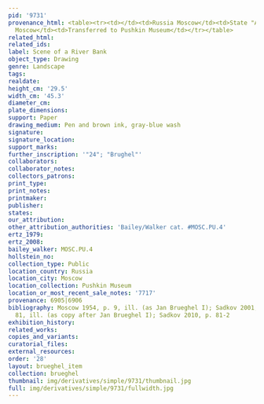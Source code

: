 ```yaml
---
pid: '9731'
provenance_html: <table><tr><td></td><td>Russia Moscow</td><td>State "Antiquariat"</td></tr><tr><td>1937</td><td>Russia
  Moscow</td><td>Transferred to Pushkin Museum</td></tr></table>
related_html:
related_ids:
label: Scene of a River Bank
object_type: Drawing
genre: Landscape
tags:
realdate:
height_cm: '29.5'
width_cm: '45.3'
diameter_cm:
plate_dimensions:
support: Paper
drawing_medium: Pen and brown ink, gray-blue wash
signature:
signature_location:
support_marks:
further_inscription: '"24"; "Brughel"'
collaborators:
collaborator_notes:
collectors_patrons:
print_type:
print_notes:
printmaker:
publisher:
states:
our_attribution:
other_attribution_authorities: 'Bailey/Walker cat. #MOSC.PU.4'
ertz_1979:
ertz_2008:
bailey_walker: MOSC.PU.4
hollstein_no:
collection_type: Public
location_country: Russia
location_city: Moscow
location_collection: Pushkin Museum
location_or_most_recent_sale_notes: '7717'
provenance: 6905|6906
bibliography: Moscow 1954, p. 9, ill. (as Jan Brueghel I); Sadkov 2001, p. 75, nr.
  81, ill. (as copy after Jan Brueghel I); Sadkov 2010, p. 81-2
exhibition_history:
related_works:
copies_and_variants:
curatorial_files:
external_resources:
order: '28'
layout: brueghel_item
collection: brueghel
thumbnail: img/derivatives/simple/9731/thumbnail.jpg
full: img/derivatives/simple/9731/fullwidth.jpg
---
```

